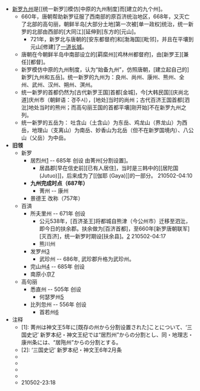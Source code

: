 - [新罗九州](https://ko.wikipedia.org/wiki/%EC%8B%A0%EB%9D%BC%EC%9D%98_%ED%96%89%EC%A0%95_%EA%B5%AC%EC%97%AD)是[[统一新罗]]模仿[中原的九州制度]而[建立的九个州]。
    - 660年，唐朝帮助新罗征服了西南部的原百济统治地区，668年，又灭亡了北部的高句丽，朝鲜半岛[大部分土地]第一次被[单一政权]统治，统一新罗的北部由西部的[大同江][延伸到]东方的[元山]。
        - 721年，新罗北与唐朝的[安东都督府]和[渤海国][毗邻]，并且在平壤到元山[修建]了[一道长城](((r98rgsfNX)))。
    - 唐朝在今朝鲜半岛中南部设立的[羁縻州][鸡林州都督府]，由[新罗王][兼任][都督]。
    - 新罗模仿中原的九州制度，认为“始备九州”，仿照唐朝，[建立起自己的]新罗[九州和五岳]。统一新罗的九州为：良州、尚州、康州、熊州、全州、武州、汉州、朔州、溟州。
    - 统一新罗的首都仍然为[古代新罗王国]首都[金城]，今[大韩民国][庆尚北道]庆州市（朝鲜语：경주시），[地处]当时的尚州；古代百济王国首都[泗沘]地处当时的熊州；而高句丽王国的首都平壤[刚开始]不在新罗九州之列。
    - 统一新罗的五岳为： 吐含山（土含山）为东岳、鸡龙山（界龙山）为西岳，地理山（支离山）为南岳、妙香山为北岳（但不在新罗国境内）、八公山（父岳）为中岳。
- **旧领**
    - 新罗
        - 居烈州[1](((UMTf-zdB7))) -- 685年 创设 由菁州[分割设置]。
            - 居昌郡[早在信史前][已有人居住]，当时是三韩中的[[居陀国 (Jutuo)]]，后来成为了[[伽耶 (Gaya)]]的一部分。
210502-04:10
        - **九州完成时点（687年）**
            - 菁州 -- 康州
        - 景德王 改称（757年）
    - 百済
        - 所夫里州 -- 671年 创设 
            - 公元538年，[百济圣王]将都城自熊津（今公州市）迁移至泗沘，即今日的扶余郡。扶余做为[百济首都]，至660年[新罗唐朝联军][灭百济]，统一新罗时期设[扶余县]。[2](((KneyYrBKK)))
210502-04:17
            - 熊川州
        - 发罗州[3](((pJOtNoSD_)))
            - 武珍州 -- 686年, 武珍郡升格为武珍州。
        - 完山州[4](((iaQNZXgMY))) -- 685年 创设 
        - 南原小京[7](((IrEd4Ejxh)))
    - 高句丽
        - 悉直州 -- 505年 创设 
            - 何瑟罗州[5](((o9bm1NS1H)))
        - 比列忽州 -- 556年 创设 
            - 首若州[6](((BiWEcIVlY)))
- 注释
    - [1]: 菁州は神文王5年に[既存の州から分割设置された]ことについて、‘三国史记’ 新罗本纪・神文王纪では“居烈州”からの分割とし、同・地理志・康州条には、“居陁州”からの分割とする。
    - [2]: ‘三国史记’ 新罗本纪・神文王6年2月条
    - [3]: [百済故地]に対する所夫里州の设置とほぼ同年のことと考えられている。（→井上1972）
    - [4]: ‘三国史记’36・地理志・全州条は、完山州の设置を真兴王16年（555年）とし、同26年（565年）に[いったん廃止](haishi)、神文王5年（685年）に[再设置した]とするが、対応する[真兴王本纪]の记事には州治を比斯伐（庆尚南道昌宁郡）としていたり、6世纪中顷には全罗道は未だ百済の支配下にあるために、は下州の误りであると考えられている。（→井上1980）
    - [5]: ‘三国史记’35・地理志・溟州条には、溟州はもとは高句丽の河西良であり、分注には何瑟罗とある。新罗本纪や[异斯夫伝]の本文には何瑟罗州の名で现れる。
    - [6]: 元の比列忽州、后の朔州に相当する州の687年时点の名称について、井上1972は牛首州とするが武田2000により首若州とする。なお、‘三国史记’35・地理志・朔州条では朔州の由来を、本文は[善徳女王]6年（637年）に设置した牛首州とし、分注は文武王13年（673年）に设置した首若州とする。同书・新罗本纪では、善徳女王・文武王の[本纪记事]には[州の改称について]の[直接的な记事]は见られず、景徳王の本纪における[地名改称]记事（景徳王16年（757年）12月条）では、首若州を朔州としたとしている。
    - [7]: 景徳王によって改めて南原小京と改称されたわけではない。他の小京は‘三国史记’地理志の[各条]に[改称记事]が见られるが、南原小京のみ[改称の记事が见られない]。
210502-23:18
